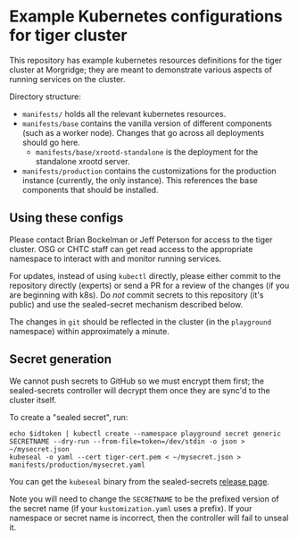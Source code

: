 Example Kubernetes configurations for tiger cluster
===================================================

This repository has example kubernetes resources definitions
for the tiger cluster at Morgridge; they are meant to demonstrate
various aspects of running services on the cluster.

Directory structure:

- `manifests/` holds all the relevant kubernetes
  resources.
- `manifests/base` contains the vanilla version of different
  components (such as a worker node).  Changes that go across all
  deployments should go here.
  - `manifests/base/xrootd-standalone` is the deployment for the
    standalone xrootd server.
- `manifests/production` contains the customizations for
  the production instance (currently, the only instance).  This
  references the base components that should be installed.

Using these configs
-------------------

Please contact Brian Bockelman or Jeff Peterson for access to the
tiger cluster.  OSG or CHTC staff can get read access to the appropriate
namespace to interact with and monitor running services.

For updates, instead of using `kubectl` directly, please either
commit to the repository directly (experts) or send a PR for
a review of the changes (if you are beginning with k8s).  Do
*not* commit secrets to this repository (it's public)
and use the sealed-secret mechanism described below.

The changes in `git` should be reflected in the cluster
(in the `playground` namespace)
within approximately a minute.

Secret generation
-----------------

We cannot push secrets to GitHub so we must encrypt them first;
the sealed-secrets controller will decrypt them once they are
sync'd to the cluster itself.

To create a "sealed secret", run:

```
echo $idtoken | kubectl create --namespace playground secret generic SECRETNAME --dry-run --from-file=token=/dev/stdin -o json > ~/mysecret.json
kubeseal -o yaml --cert tiger-cert.pem < ~/mysecret.json > manifests/production/mysecret.yaml
```

You can get the `kubeseal` binary from the sealed-secrets
[release page](https://github.com/bitnami-labs/sealed-secrets/releases).

Note you will need to change the `SECRETNAME` to be the prefixed
version of the secret name (if your `kustomization.yaml` uses a prefix).
If your namespace or secret name is incorrect, then the controller
will fail to unseal it.
